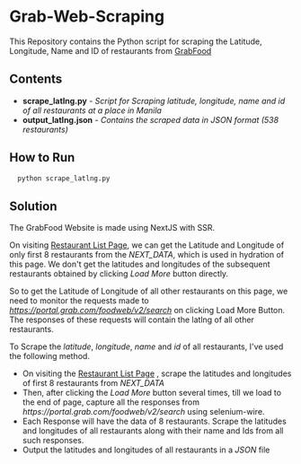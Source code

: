 # Grab-Web-Scraping
This Repository contains the Python script for scraping the Latitude, Longitude, Name and ID of restaurants from [GrabFood](https://food.grab.com/ph/en/)

## Contents
<ul>
  <li><strong>scrape_latlng.py</strong> - <i>Script for Scraping latitude, longitude, name and id of all restaurants at a place in Manila</i></li>
  <li><strong>output_latlng.json</strong> - <i>Contains the scraped data in JSON format (538 restaurants)</i></li>

</ul>

## How to Run
```bash
  python scrape_latlng.py
```

## Solution
The GrabFood Website is made using NextJS with SSR. 

On visiting [Restaurant List Page](https://food.grab.com/ph/en/), we can get the Latitude and Longitude of only first 8 restaurants from the *NEXT_DATA*, which is used in hydration of this page.
We don't get the latitudes and longitudes of the subsequent restaurants obtained by clicking *Load More* button directly.

So to get the Latitude of Longitude of all other restaurants on this page, we need to monitor the requests made to *https://portal.grab.com/foodweb/v2/search* on clicking Load More Button.  The responses of these requests will contain the latlng of all other restaurants.

To Scrape the *latitude*, *longitude*, *name* and *id* of all restaurants,  I've used the following method.

<ul>

  <li>On visiting the <a href="https://food.grab.com/ph/en/">Restaurant List Page</a> , scrape the latitudes and  longitudes of first 8 restaurants from <i>NEXT_DATA</i></li>

  <li>Then, after clicking the <i>Load More</i> button several times, till we load to the end of page, capture all the responses from <i>https://portal.grab.com/foodweb/v2/search</i> using selenium-wire.</li>

  <li>Each Response will have the data of 8 restaurants. Scrape the latitudes and longitudes of all restaurants along with their name and Ids from all such responses. </li>

<li>Output the latitudes and longitudes of all restaurants in a <i>JSON</i> file</li>

</ul>